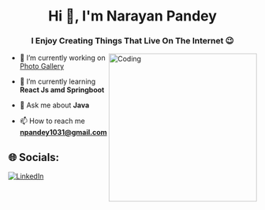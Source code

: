 <h1 align="center">Hi 👋, I'm Narayan Pandey</h1>
<h3 align="center">I Enjoy Creating Things That Live On The Internet 😉</h3>
<img align="right" alt="Coding" width="300" src="https://media.tenor.com/rePDfDWO3XoAAAAd/hacking.gif">

- 🔭 I’m currently working on <a href="" target="https://github.com/Narayan3110/PhotoGallery">Photo Gallery</a>

- 🌱 I’m currently learning **React Js amd Springboot**

- 💬 Ask me about **Java**

- 📫 How to reach me **npandey1031@gmail.com**



## 🌐 Socials:

[![LinkedIn](https://img.shields.io/badge/LinkedIn-%230077B5.svg?logo=linkedin&logoColor=white)](https://www.linkedin.com/in/narayan-pandey-4b6b3b235)






